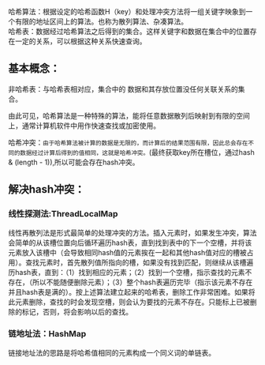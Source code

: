 哈希算法：根据设定的哈希函数H（key）和处理冲突方法将一组关键字映象到一个有限的地址区间上的算法。也称为散列算法、杂凑算法。  
哈希表：数据经过哈希算法之后得到的集合。这样关键字和数据在集合中的位置存在一定的关系，可以根据这种关系快速查询。  
## 基本概念：
非哈希表：与哈希表相对应，集合中的 数据和其存放位置没任何关联关系的集合。  

由此可见，哈希算法是一种特殊的算法，能将任意数据散列后映射到有限的空间上，通常计算机软件中用作快速查找或加密使用。

哈希冲突：```由于哈希算法被计算的数据是无限的，而计算后的结果范围有限，因此总会存在不同的数据经过计算后得到的值相同，这就是哈希冲突。```(最终获取key所在槽位，通过hash & (length - 1)),所以可能会存在hash冲突。

## 解决hash冲突：
### 线性探测法:ThreadLocalMap
线性再散列法是形式最简单的处理冲突的方法。插入元素时，如果发生冲突，算法会简单的从该槽位置向后循环遍历hash表，直到找到表中的下一个空槽，并将该元素放入该槽中（会导致相同hash值的元素挨在一起和其他hash值对应的槽被占用）。查找元素时，首先散列值所指向的槽，如果没有找到匹配，则继续从该槽遍历hash表，直到：（1）找到相应的元素；（2）找到一个空槽，指示查找的元素不存在，（所以不能随便删除元素）；（3）整个hash表遍历完毕（指示该元素不存在并且hash表是满的）。按上述算法建立起来的哈希表，删除工作非常困难。如果将此元素删除，查找的时会发现空槽，则会认为要找的元素不存在。只能标上已被删除的标记，否则，将会影响以后的查找。

### 链地址法：HashMap
链接地址法的思路是将哈希值相同的元素构成一个同义词的单链表。


